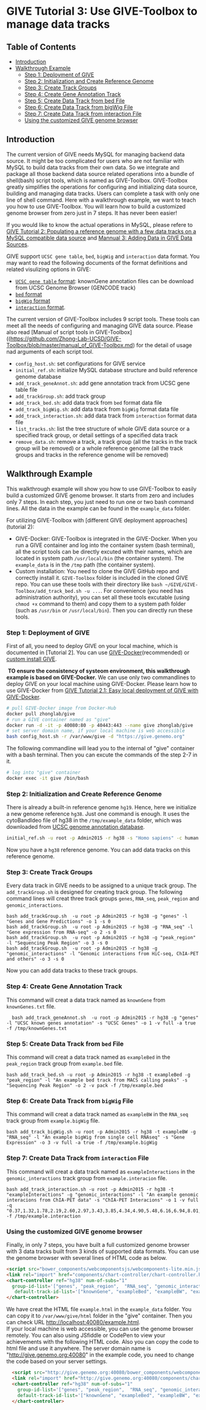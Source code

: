 # GIVE Tutorial 3: Use GIVE-Toolbox to manage data tracks 

**Table of Contents**
---------
* [Introduction](#introduction)  
* [Walkthrough Example](#walkthrough-example)
    * [Step 1: Deployment of GIVE](#step-1-deployment-of-give)
    * [Step 2: Initialization and Create Reference Genome](#step-2-initialization-and-create-reference-genome) 
    * [Step 3: Create Track Groups](#step-3-create-track-groups)
    * [Step 4: Create Gene Annotation Track](#step-4-create-gene-annotation-track)
    * [Step 5: Create Data Track from bed File](#step-5-create-data-track-from-bed-file)
    * [Step 6: Create Data Track from bigWig File](#step-6-create-data-track-from-bigwig-file)
    * [Step 7: Create Data Track from interaction File](#step-7-create-data-track-from-interaction-file)
    * [Using the customized GIVE genome browser](#using-the-customized-give-genome-browser)


## Introduction

The current version of GIVE needs MySQL for managing backend data source. It might be too complicated for users who are not familiar with MySQL to build data tracks from their own data. So we integrate and package all those backend data source related operations into a bundle of shell(bash) script tools, which is named as GIVE-Toolbox. GIVE-Toolbox greatly simplifies the operations for configuring and initializing data source, building and managing data tracks. Users can complete a task with only one line of shell command. Here with a walkthrough example, we want to teach you how to use GIVE-Toolbox. You will learn how to build a customized genome browser from zero just in 7 steps. It has never been easier!

If you would like to know the actual operations in MySQL, please refere to [GIVE Tutorial 2: Populating a reference genome with a few data tracks on a MySQL compatible data source](https://github.com/Zhong-Lab-UCSD/Genomic-Interactive-Visualization-Engine/blob/master/tutorials/2-dataSource.md) and [Mannual 3: Adding Data in GIVE Data Sources](https://github.com/Zhong-Lab-UCSD/Genomic-Interactive-Visualization-Engine/blob/master/manuals/3-dataSource.md#creating-a-new-reference-genome-database).

GIVE support `UCSC gene table`, `bed`, `bigWig` and `interaction` data format. You may want to read the following documents of the format definitions and related visulizing options in GIVE: 
- [`UCSC gene table` format](https://genome.ucsc.edu/cgi-bin/hgTables): knownGene annotation files can be download from UCSC Genome Browser (GENCODE track) 
- [`bed` format](https://github.com/Zhong-Lab-UCSD/Genomic-Interactive-Visualization-Engine/tree/TrackDocs/html/components/track-object/bed-track#display-modes)
- [`bigWig` format](https://github.com/Zhong-Lab-UCSD/Genomic-Interactive-Visualization-Engine/tree/TrackDocs/html/components/track-object/bigwig-track#display-modes)
- [`interaction` format](https://github.com/Zhong-Lab-UCSD/Genomic-Interactive-Visualization-Engine/blob/TrackDocs/html/components/track-object/interaction-track/README.md).

The current version of GIVE-Toolbox includes 9 script tools. These tools can meet all the needs of configuring and managing GIVE data source. Please also read [Manual of script tools in GIVE-Toolbox]((https://github.com/Zhong-Lab-UCSD/GIVE-Toolbox/blob/master/manual_of_GIVE-Toolbox.md) for the detail of usage nad arguments of each script tool.

- `config_host.sh`: set configurations for GIVE service
- `initial_ref.sh`: initialize MySQL database structure and build reference genome database
- `add_track_geneAnnot.sh`: add gene annotation track from UCSC gene table file
- `add_trackGroup.sh`: add track group
- `add_track_bed.sh`: add data track from `bed` format data file
- `add_track_bigWig.sh`: add data track from `bigWig` format data file
- `add_track_interaction.sh`: add data track from `interaction` format data file
- `list_tracks.sh`: list the tree structure of whole GIVE data source or a specified track group, or detail settings of a specified data track
- `remove_data.sh`: remove a track, a track group (all the tracks in the track group will be removed) or a whole reference genome (all the track groups and tracks in the reference genome will be removed)

## Walkthrough Example

This walkthrough example will show you how to use GIVE-Toolbox to easily build a customized GIVE genome browser. It starts from zero and  includes only 7 steps. In each step, you just need to run one or two bash command lines. All the data in the example can be found in the `example_data` folder.

For utilizing GIVE-Toolbox with [different GIVE deployment approaches](tutorial 2):
- GIVE-Docker: GIVE-Toolbox is integrated in the GIVE-Docker. When you run a GIVE container and log into the container system (bash terminal), all the script tools can be directly excuted with their names, which are located in system path `/usr/local/bin` (the container system). The `example_data` is in the `/tmp` path (the container system). 
- Custom installation: You need to clone the GIVE GitHub repo and correctly install it. `GIVE-Toolbox` folder is included in the cloned GIVE repo. You can use these tools with their directory like `bash ~/GIVE/GIVE-Toolbox/add_track_bed.sh -u ...`. For convenience (you need has administration authority), you can set all these tools excutable (using `chmod +x` command to them) and copy them to a system path folder (such as `/usr/bin` or `/usr/local/bin`). Then you can directly run these tools.

### Step 1: Deployment of GIVE
  
  First of all, you need to deploy GIVE on your local machine, which is documented in [Tutorial 2]. You can use [GIVE-Docker](https://github.com/Zhong-Lab-UCSD/Genomic-Interactive-Visualization-Engine/blob/master/tutorials/GIVE-Docker.md)(recommended) or [custom install GIVE](https://github.com/Zhong-Lab-UCSD/Genomic-Interactive-Visualization-Engine/blob/master/manuals/1.2-system-level_installation.md).
  
  **TO ensure the consistency of systeom environment, this walkthrough example is based on GIVE-Docker.** We can use only two commandlines to deploy GIVE on your local machine using GIVE-Docker. Please learn how to use GIVE-Docker from [GIVE Tutorial 2.1: Easy local deployment of GIVE with GIVE-Docker](https://github.com/Zhong-Lab-UCSD/Genomic-Interactive-Visualization-Engine/blob/master/tutorials/GIVE-Docker.md). 
  
  ```bash
  # pull GIVE-Docker image from Docker-Hub
  docker pull zhonglab/give
  # run a GIVE container named as "give"
  docker run -d -it -p 40080:80 -p 40443:443 --name give zhonglab/give
  # set server domain name, if your local machine is web accessible
  bash config_host.sh -r /var/www/give -d "https://give.genemo.org"
  ```
  
  The following commandline will lead you to the internal of "give" container with a bash terminal. Then you can excute the commands of the step 2-7 in it. 
  
  ```bash
  # log into "give" container 
  docker exec -it give /bin/bash 
  ```
### Step 2: Initialization and Create Reference Genome

  There is already a built-in reference genome `hg19`. Hence, here we initialize a new genome reference `hg38`. Just one command is enough. It uses the cytoBandIdeo file of hg38 in the `/tmp/example_data` folder, which was downloaded from [UCSC genome annotation database](http://hgdownload.cse.ucsc.edu/goldenpath/hg38/database/).
  ```bash
  initial_ref.sh -u root -p Admin2015 -r hg38 -s "Homo sapiens" -c human  -f /tmp/example_data/cytoBandIdeo.txt
  ```
  Now you have a `hg38` reference genome. You can add data tracks on this reference genome.
### Step 3: Create Track Groups
  
  Every data track in GIVE needs to be assigned to a unique track group. The `add_trackGroup.sh` is designed for creating track group. The following command lines will creat three track groups `genes`, `RNA_seq`, `peak_region` and `genomic_interactions`. 
  ```
  bash add_trackGroup.sh  -u root -p Admin2015 -r hg38 -g "genes" -l "Genes and Gene Predictions" -o 1 -s 0
  bash add_trackGroup.sh  -u root -p Admin2015 -r hg38 -g "RNA_seq" -l "Gene expression from RNA-seq" -o 2 -s 0
  bash add_trackGroup.sh  -u root -p Admin2015 -r hg38 -g "peak_region" -l "Sequencing Peak Region" -o 3 -s 0
  bash add_trackGroup.sh  -u root -p Admin2015 -r hg38 -g "genomic_interactions" -l "Genomic interactions from HiC-seq, ChIA-PET and others" -o 3 -s 0
  ```
  Now you can add data tracks to these track groups.
### Step 4: Create Gene Annotation Track
  
  This command will creat a data track named as `knownGene` from `knownGenes.txt` file. 
  ```
    bash add_track_geneAnnot.sh  -u root -p Admin2015 -r hg38 -g "genes" -l "UCSC known genes annotation" -s "UCSC Genes" -o 1 -v full -a true -f /tmp/knownGenes.txt
  ```
  
### Step 5: Create Data Track from `bed` File

  This command will creat a data track named as `exampleBed` in the `peak_region` track group from `example.bed` file. 

  ```
  bash add_track_bed.sh -u root -p Admin2015 -r hg38 -t exampleBed -g "peak_region" -l "An example bed track from MACS calling peaks" -s "Sequencing Peak Region" -o 2 -v pack -f /tmp/example.bed
  ```
### Step 6: Create Data Track from `bigWig` File
  
  This command will creat a data track named as `exampleBW` in the `RNA_seq` track group from `example.bigWig` file. 
  
  ```
  bash add_track_bigWig.sh -u root -p Admin2015 -r hg38 -t exampleBW -g "RNA_seq" -l "An example bigWig from single cell RNAseq" -s "Gene Expression" -o 3 -v full -a true -f /tmp/example.bigWig
  ```
  
### Step 7: Create Data Track from `interaction` File
  
  This command will creat a data track named as `exampleInteractions` in the `genomic_interactions` track group from `example.interacion` file.
  
  ```
  bash add_track_interaction.sh -u root -p Admin2015 -r hg38 -t "exampleInteractions" -g "genomic_interactions" -l "An example genomic interacions from ChIA-PET data" -s "ChIA-PET Interacions" -o 1 -v full -q "0.37,1.32,1.78,2.19,2.60,2.97,3.43,3.85,4.34,4.90,5.48,6.16,6.94,8.01,9.05,10.41,12.37,14.88,19.84,31.77,290.17" -f /tmp/example.interaction
  ```

### Using the customized GIVE genome browser

  Finally, in only 7 steps, you have built a full customized genome browser with 3 data tracks built from 3 kinds of supported data formats. You can use the genome browser with several lines of HTML code as below. 
  ```html
  <script src="bower_components/webcomponentsjs/webcomponents-lite.min.js"></script>
  <link rel="import" href="components/chart-controller/chart-controller.html">
  <chart-controller ref="hg38" num-of-subs="1"
    group-id-list='["genes", "peak_region",  "RNA_seq", "genomic_interactions"]'
    default-track-id-list='["knownGene", "exampleBed", "exampleBW", "exampleInteractions"]'>
  </chart-controller>
  ```
  We have creat the HTML file `example.html` in the `example_data` folder. You can copy it to `/var/www/give/html` folder in the "give" container. Then you can check URL [http://localhost:40080/example.html](http://localhost:40080/example.html).  
  If your local machine is web accessible, you can use the genome browser remotely. You can also using JSfiddle or CodePen to view your achievements with the following HTML code. Also you can copy the code to html file and use it anywhere. The server domain name is "http://give.genemo.org:40080" in the example code, you need to change the code based on your server settings.

```html
  <script src="http://give.genemo.org:40080/bower_components/webcomponentsjs/webcomponents-lite.min.js"></script>
  <link rel="import" href="http://give.genemo.org:40080/components/chart-controller/chart-controller.html">
  <chart-controller ref="hg38" num-of-subs="1"
    group-id-list='["genes", "peak_region",  "RNA_seq", "genomic_interactions"]'
    default-track-id-list='["knownGene", "exampleBed", "exampleBW", "exampleInteractions"]'>
  </chart-controller>
```

